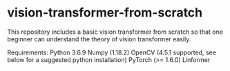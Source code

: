 # vision-transformer-from-scratch
This repository includes a basic vision transformer from scratch so that  one beginner can understand the theory of vision transformer easily.

Requirements:
Python 3.6.9
Numpy (1.18.2)
OpenCV (4.5.1 supported, see below for a suggested python installation)
PyTorch (>= 1.6.0)
Linformer
